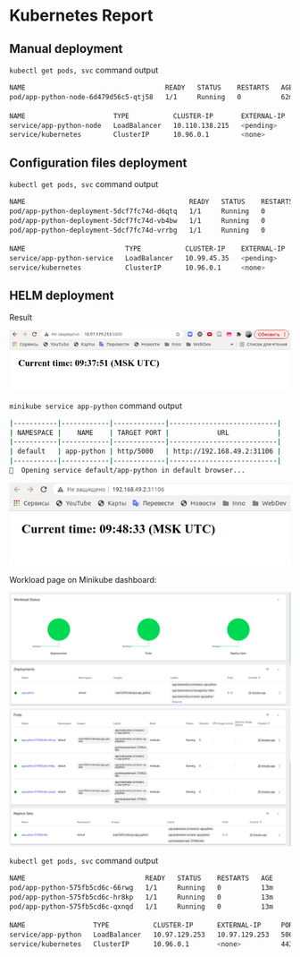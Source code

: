 # Kubernetes Report

## Manual deployment

`kubectl get pods, svc` command output

```bash
NAME                                   READY   STATUS    RESTARTS   AGE
pod/app-python-node-6d479d56c5-qtj58   1/1     Running   0          62m

NAME                      TYPE           CLUSTER-IP       EXTERNAL-IP   PORT(S)          AGE
service/app-python-node   LoadBalancer   10.110.138.215   <pending>     8080:31448/TCP   41m
service/kubernetes        ClusterIP      10.96.0.1        <none>        443/TCP          85m
```

## Configuration files deployment

`kubectl get pods, svc` command output

```bash
NAME                                         READY   STATUS    RESTARTS   AGE
pod/app-python-deployment-5dcf7fc74d-d6qtq   1/1     Running   0          103s
pod/app-python-deployment-5dcf7fc74d-vb4bw   1/1     Running   0          103s
pod/app-python-deployment-5dcf7fc74d-vrrbg   1/1     Running   0          103s

NAME                         TYPE           CLUSTER-IP    EXTERNAL-IP   PORT(S)          AGE
service/app-python-service   LoadBalancer   10.99.45.35   <pending>     5000:31590/TCP   3s
service/kubernetes           ClusterIP      10.96.0.1     <none>        443/TCP          10h
```

## HELM deployment

Result

![App Running](./assets/app-1.png)

`minikube service app-python` command output

```bash
|-----------|------------|-------------|---------------------------|
| NAMESPACE |    NAME    | TARGET PORT |            URL            |
|-----------|------------|-------------|---------------------------|
| default   | app-python | http/5000   | http://192.168.49.2:31106 |
|-----------|------------|-------------|---------------------------|
🎉  Opening service default/app-python in default browser...
```

![App Running](./assets/app-2.png)

Workload page on Minikube dashboard:

![Workload part 1](./assets/workload-1.png)
![Workload part 2](./assets/workload-2.png)

`kubectl get pods, svc` command output

```bash
NAME                              READY   STATUS    RESTARTS   AGE
pod/app-python-575fb5cd6c-66rwg   1/1     Running   0          13m
pod/app-python-575fb5cd6c-hr8kp   1/1     Running   0          13m
pod/app-python-575fb5cd6c-qxnqd   1/1     Running   0          13m

NAME                 TYPE           CLUSTER-IP      EXTERNAL-IP     PORT(S)          AGE
service/app-python   LoadBalancer   10.97.129.253   10.97.129.253   5000:31106/TCP   13m
service/kubernetes   ClusterIP      10.96.0.1       <none>          443/TCP          12h
```
